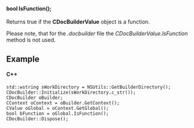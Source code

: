 #### bool IsFunction();

Returns true if the **CDocBuilderValue** object is a function.

Please note, that for the *.docbuilder* file the *CDocBuilderValue.IsFunction* method is not used.

## Example

#### C++

```
std::wstring sWorkDirectory = NSUtils::GetBuilderDirectory();
CDocBuilder::Initialize(sWorkDirectory.c_str());
CDocBuilder oBuilder;
CContext oContext = oBuilder.GetContext();
CValue oGlobal = oContext.GetGlobal();
bool bFunction = oGlobal.IsFunction();
CDocBuilder::Dispose();
```
